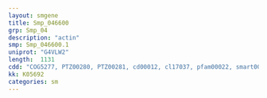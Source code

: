 ```yaml
---
layout: smgene
title: Smp_046600
grp: Smp_04
description: "actin"
smp: Smp_046600.1
uniprot: "G4VLW2"
length:  1131
cdd: "COG5277, PTZ00280, PTZ00281, cd00012, cl17037, pfam00022, smart00268"
kk: K05692
categories: sm
---
```

